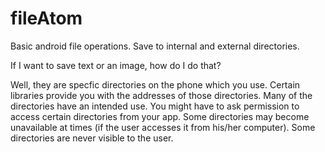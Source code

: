 # fileAtom
Basic android file operations. Save to internal and external directories.

If I want to save text or an image, how do I do that?

Well, they are specfic directories on the phone which you use. Certain libraries provide 
you with the addresses of those directories. Many of the directories have an intended use. 
You might have to ask permission to access certain directories from your app. Some directories 
may become unavailable at times (if the user accesses it from his/her computer). Some directories
are never visible to the user. 
